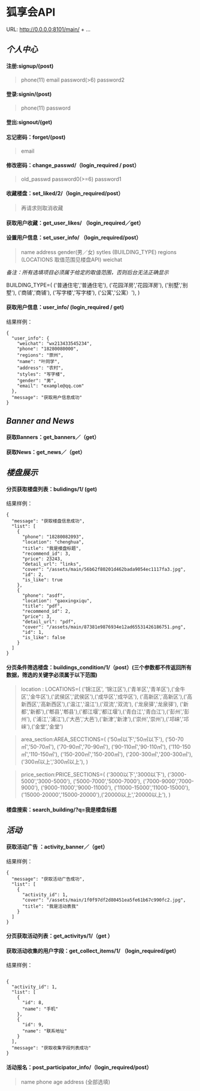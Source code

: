 # 狐享会API

URL: http://0.0.0.0:8101/main/ + ...

## *个人中心*

#### 注册:signup/(post)
>phone(11) email password(>6) password2

#### 登录:signin/(post)
>phone(11) password

#### 登出:signout/(get)

#### 忘记密码：forget/(post)
>email

#### 修改密码：change_passwd/（login_required / post）
>old_passwd  password0(>=6)  password1

#### 收藏楼盘：set_liked/2/（login_required/post）
>再请求则取消收藏

#### 获取用户收藏：get_user_likes/ （login_required／get）

#### 设置用户信息：set_user_info/ （login_required/post）
>name address gender(男／女) sytles (BUILDING_TYPE) regions (LOCATIONS 取值范围见楼盘API)
weichat

*备注：所有选填项目必须属于给定的取值范围，否则后台无法正确显示*

BUILDING_TYPE=(
    ('普通住宅','普通住宅'), ('花园洋房','花园洋房'), ('别墅','别墅'), ('商铺','商铺'), ('写字楼','写字楼'), ('公寓','公寓）'),
)
#### 获取用户信息：user_info/ (login_required / get)
结果样例：
```
{
  "user_info": {
    "weichat": "wx213433545234",
    "phone": "18280080000",
    "regions": "崇州",
    "name": "叶同学",
    "address": "农村",
    "styles": "写字楼",
    "gender": "男",
    "email": "example@qq.com"
  },
  "message": "获取用户信息成功"
}

```


## *Banner and News*

#### 获取Banners：get_banners／（get）
#### 获取News：get_news／（get）






## *楼盘展示*

#### 分页获取楼盘列表：bulidings/1/ (get)
结果样例：
```
{
  "message": "获取楼盘信息成功",
  "list": [
    {
      "phone": "18280082093",
      "location": "chenghua",
      "title": "我是楼盘标题",
      "recommend_id": 3,
      "price": 23243,
      "detail_url": "links",
      "cover": "/assets/main/56b62f80201d462bada9054ec1117fa3.jpg",
      "id": 2,
      "is_like": true
    },
    {
      "phone": "asdf",
      "location": "gaoxingxiqu",
      "title": "pdf",
      "recommend_id": 2,
      "price": 3,
      "detail_url": "pdf",
      "cover": "/assets/main/87381e9876934e12ad65531426186751.png",
      "id": 1,
      "is_like": false
    }
  ]
}
```

#### 分页条件筛选楼盘：buildings_condition/1/（post）(三个参数都不传返回所有数据，筛选的关键字必须属于以下范围)
>location : LOCATIONS=(
    ('锦江区', '锦江区'),('青羊区','青羊区'),('金牛区','金牛区'),('武侯区','武侯区'),('成华区','成华区'),
    ('高新区','高新区'),('高新西区','高新西区'),('温江','温江'),('双流','双流'), ('龙泉驿','龙泉驿'),
    ('新都','新都'),('郫县','郫县'),('都江堰','都江堰'),('青白江','青白江'),('彭州','彭州'),
    ('浦江','浦江'),('大邑','大邑'),('新津','新津'),('崇州','崇州'),('邛崃','邛崃'),('金堂','金堂')

>area_section:AREA_SECCTIONS=(
    ('50㎡以下','50㎡以下'), ('50-70㎡','50-70㎡'), ('70-90㎡','70-90㎡'), ('90-110㎡','90-110㎡'),
    ('110-150㎡','110-150㎡'), ('150-200㎡','150-200㎡'), ('200-300㎡','200-300㎡'),('300㎡以上','300㎡以上'),
)

>price_section:PRICE_SECTIONS=(
    ('3000以下','3000以下'), ('3000-5000','3000-5000'), ('5000-7000','5000-7000'), ('7000-9000','7000-9000'),
    ('9000-11000','9000-11000'), ('11000-15000','11000-15000'), ('15000-20000','15000-20000'),('20000以上','20000以上'),
)

#### 楼盘搜索：search_building/?q=我是楼盘标题



## *活动*

#### 获取活动广告 ：activity_banner／（get）
结果样例：
```
{
  "message": "获取活动广告成功",
  "list": [
    {
      "activity_id": 1,
      "cover": "/assets/main/1f0f97df2d80451ea5fe61b67c990fc2.jpg",
      "title": "我是活动表我"
    }
  ]
}
```

#### 分页获取活动列表：get_activitys/1/（get ）

#### 获取活动收集的用户字段：get_collect_items/1/ （login_required/get）

结果样例：

```

{
  "activity_id": 1,
  "list": [
    {
      "id": 8,
      "name": "手机"
    },
    {
      "id": 9,
      "name": "联系地址"
    }
  ],
  "message": "获取收集字段列表成功"
}
```

#### 活动报名：post_participator_info/（login_required/post）

>name phone age address (全部选填)



